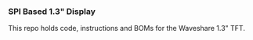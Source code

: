 ### SPI Based 1.3" Display
This repo holds code, instructions and BOMs for the Waveshare 1.3" TFT.  
